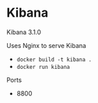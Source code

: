 # Kibana

Kibana 3.1.0

Uses Nginx to serve Kibana

* `docker build -t kibana .`
* `docker run kibana`

Ports

* 8800
